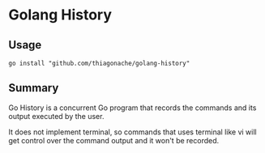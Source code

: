 # Golang History

## Usage

```shell
go install "github.com/thiagonache/golang-history"
```

## Summary

Go History is a concurrent Go program that records the commands and its output
executed by the user.

It does not implement terminal, so commands that uses terminal like vi
will get control over the command output and it won't be recorded.
